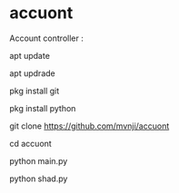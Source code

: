 # accuont
Account controller : 

apt update

apt updrade

pkg install git

pkg install python 

git clone https://github.com/mvnji/accuont

cd accuont 

python main.py

python shad.py

